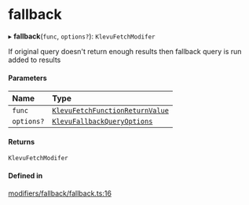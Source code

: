 # fallback
      
▸ **fallback**(`func`, `options?`): `KlevuFetchModifer`

If original query doesn't return enough results then fallback query is run added to results

#### Parameters

| Name | Type |
| :------ | :------ |
| `func` | [`KlevuFetchFunctionReturnValue`](klevufetchfunctionreturnvalue.md) |
| `options?` | [`KlevuFallbackQueryOptions`](klevufallbackqueryoptions.md) |

#### Returns

`KlevuFetchModifer`

#### Defined in

[modifiers/fallback/fallback.ts:16](https://github.com/klevultd/frontend-sdk/blob/f1babb6/packages/klevu-core/src/modifiers/fallback/fallback.ts#L16)

